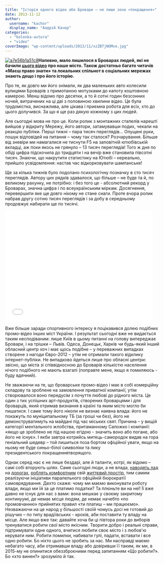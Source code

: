 ```yaml
---
title: "Історія одного відео або Бровари – не лише зона «покращення»"
date: 2013-11-12
author: 
  username: "kachor"
  display_name: "Андрій Качор"
categories: 
  - "kolonka-avtora"
  - "video"
coverImage: "wp-content/uploads/2013/11/xzZBTjNOMvo.jpg"
---
```


[![a7e56b1a51c8](https://mpz.brovary.org/wp-content/uploads/2013/11/a7e56b1a51c8.jpg)](https://mpz.brovary.org/wp-content/uploads/2013/11/a7e56b1a51c8.jpg)**Напевно, мало лишилося в Броварах людей, які не бачили [цього відео](http://www.youtube.com/watch?v=l896xi7Ub0g) про наше місто. Також достатньо багато читачів «Маєш право знати» та локальних спільнот в соціальних мережах знають дещо і про його історію.**

Про те, як довго ми його знімали, як два маленьких авто колесили вулицями Броварів з примотаною мотузками до капоту коштовною камерою. Менш відомо про десятки, а то й сотні годин безсонних ночей, витрачених на ці дві з половиною хвилини відео. Це була трудомістка, виснажлива, але цікава і приємна робота для всіх, хто до цього долучився. За що я ще раз дякую кожному з цих людей.

Але сьогодні мова не про це. Коли ролик з монтажних стапелів нарешті вийшов у відкриту Мережу, його автори, затамувавши подих, чекали на реакцію публіки. Перші тижні – пара тисяч переглядів… Опущені руки, пошук відповідей на питання – чому так сталося? Розчарування. Більше від зневіри ми намагалися не тиснути F5 на заповітній ютюбівській вкладці, аж поки якось не грянуло – 13 тисяч переглядів! Того ж дня по обіді цифра підскочила до тридцяти і на вечір вже становила півсотні тисяч. Знаючи, що накрутити статистику на Ютюбі – нереально, прийшло усвідомлення: настав час відкорковувати шампанське!

Ще за кілька тижнів було подолано психологічну позначку в сто тисяч переглядів. Автору цих рядків здавалося, що більше – не буде та й, по великому рахунку, не потрібно: і без того це - абсолютний рекорд у Броварах, значна цифра і по всеукраїнським міркам. Досягнення, перевершити яке ще довго нікому не стане снаги. Проте вчора ролик набрав другу сотню тисяч переглядів і за добу в середньому продовжує набирати ще по тисячі.

<iframe src="//www.youtube.com/embed/l896xi7Ub0g" height="360" width="480" allowfullscreen frameborder="0"></iframe>

Вже більше заради спортивного інтересу я поцікавився долею подібних промо-відео інших міст України. І результат сьогодні вже не видається таким несподіваним: лише Київ в цьому питанні на голову випереджає Бровари, і на трішки – Львів. Одеса, Донецьк, Харків чи будь-який інший обласний центр хоч і має щось подібне – у переважних випадках створене з нагоди Євро-2012 – утім не отримали такого відклику інтернет-публіки. Не випадково йдеться лише про обласні центри: звісно, що міста зі співвідносною до Броварів кількістю населення нічого подібного не мають взагалі (поправте мене, якщо я помиляюсь - буду вдячний).

Не зважаючи на те, що броварське промо-відео і має в собі комерційну складову та зроблене на замовлення приватної компанії, утім створювалося воно передусім з почуття любові до рідного міста. Це один з тих успішних арт-продуктів, створених броварцями і для броварців, який отримав визнання в країні та яким місто могло би пишатися. І саме тому його ніколи не визнає наявна влада: його не покажуть по муніципальному ТБ (за гроші чи без), його не демонструватимуть на майдані під час міських свят. Причина – у вищій категорії ментального жлобства, притаманному Сапожко і компанії: «якщо це зроблено не під нашою егідою - значить воно або погане, або його не існує». І якби завтра котрийсь митець-самородок видав на гора геніальний шедевр – той лишиться поза бортом офіційної уваги, якщо на ньому не буде синьо-білої символіки та лику президентського покращеннятворящого.

Однак серед нас є не лише бездарі, але й таланти, котрі, як відомо – самі собі вторують шлях. Саме сьогодні люди, а не влада, [наводять лад](https://www.facebook.com/photo.php?fbid=580578145312287&set=gm.703231869706782&type=1&theater) на [дорогах](https://www.facebook.com/photo.php?fbid=561389577267281&set=gm.710138389016130&type=1&theater), [роблять комфортним](https://www.facebook.com/photo.php?fbid=569414359798136&set=gm.721225887907380&type=1&theater) свій [життєвий простір](https://www.facebook.com/photo.php?fbid=581739025196199&set=a.409597265743710.82506.100000803198743&type=1&theater), тим самим реалізуючи ініціативи паралельного офіційній бюрократії самоврядування. Дехто скаже: чому ми маємо виконувати роботу влади, якщо ми їй за це платимо податки? Та плюньте ви на неї! Її вже давно не існує для нас з вами: вона мешкає у своєму закритому континуумі, де немає місця людям, де немає начебто «по промовчанню» прийнятих правил «ти платиш – ми працюємо». Незважаючи на це народ у більшості своїй чомусь досі не готовий до рішучих – по типу врадіївських - кроків, аби поставити ту владу на місце. Але якщо вже так: давайте хоча би ці півтора роки до виборів тренуватися робити свої місто якісним. Творити добро і реальні справи, підтримувати одне одного, вчитися любити своє місто і з любов'ю керувати ним. Робити помилки, набивати гулі, падати, вставати і все одно робити. Бо ніхто цього не зробить за нас. Ми насправді маємо небагато часу, аби отримавши владу або довіривши її таким, як ми, в 2015-му не опинитися обеззброєними перед запитанням «Що робити?». Бо «хто винен?» зрозуміло й так.
